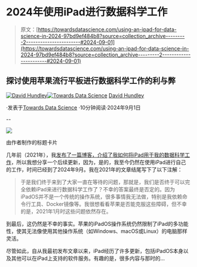 # 2024年使用iPad进行数据科学工作

> 原文：[https://towardsdatascience.com/using-an-ipad-for-data-science-in-2024-97bd9ef484b8?source=collection_archive---------2-----------------------#2024-09-01](https://towardsdatascience.com/using-an-ipad-for-data-science-in-2024-97bd9ef484b8?source=collection_archive---------2-----------------------#2024-09-01)

## 探讨使用苹果流行平板进行数据科学工作的利与弊

[](https://dkhundley.medium.com/?source=post_page---byline--97bd9ef484b8--------------------------------)[![David Hundley](../Images/1779ef96ec3d338f8fe4a9567ba7b194.png)](https://dkhundley.medium.com/?source=post_page---byline--97bd9ef484b8--------------------------------)[](https://towardsdatascience.com/?source=post_page---byline--97bd9ef484b8--------------------------------)[![Towards Data Science](../Images/a6ff2676ffcc0c7aad8aaf1d79379785.png)](https://towardsdatascience.com/?source=post_page---byline--97bd9ef484b8--------------------------------) [David Hundley](https://dkhundley.medium.com/?source=post_page---byline--97bd9ef484b8--------------------------------)

·发表于[Towards Data Science](https://towardsdatascience.com/?source=post_page---byline--97bd9ef484b8--------------------------------) ·10分钟阅读·2024年9月1日

--

![](../Images/55452639a8e5e8c22e82785717be8750.png)

由作者制作的标题卡片

几年前（2021年），我[发布了一篇博客，介绍了我如何将iPad用于我的数据科学工作](/using-an-ipad-for-data-science-in-2021-d6a973dd27ab)，所以我想分享一个后续更新，因为，是的，我至今仍然在使用iPad进行自己的工作，时间已经到了2024年9月。我在2021年的文章结尾写下了以下注解：

> 于是我们终于来到了大家一直在等待的问题，那就是，我们是否终于可以完全依赖iPad来进行数据科学工作了？不幸的答案最终是否定的。因为iPadOS并不是一个传统的操作系统，很多事情我无法做，特别是我依赖命令行工具、Docker镜像等。我很想看看苹果是否能克服这些障碍，但不幸的是，2021年1月时这些问题依然存在。

到最后，这仍然是不幸的事实。苹果的iPadOS操作系统仍然限制了iPad的多功能性，使其无法像使用其他操作系统（如Windows、macOS或Linux）的电脑那样灵活。

尽管如此，自从我最初发布文章以来，iPad经历了许多更新，包括iPadOS本身以及其他可以在iPad上支持的软件服务。有趣的是，很多内容与那时的…
